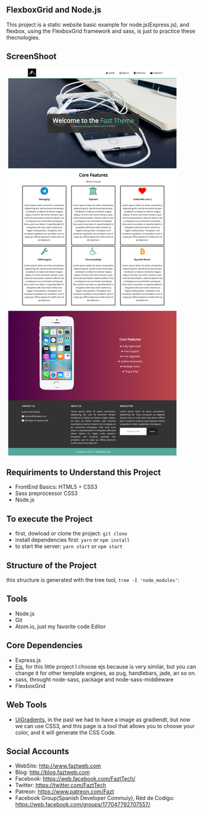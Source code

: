 ## FlexboxGrid and Node.js
This project is a static website basic example for node.js(Express.js), and flexbox,
using the FlexboxGrid framework and sass, is just to practice these thecnologies.

## ScreenShoot
![](./docs/screenshot.png)

## Requiriments to Understand this Project
- FrontEnd Basics: HTML5 + CSS3
- Sass preprocessor CSS3
- Node.js

## To execute the Project
- first, dowload or clone the project: `git clone `
- install dependencies first: `yarn` or `npm install`
- to start the server: `yarn start` or `npm start`

## Structure of the Project
this structure is generated with the tree tool, `tree -I 'node_modules'`:

## Tools
- Node.js
- Git
- Atom.io, just my favorite code Editor

## Core Dependencies
- Express.js
- [Ejs](), for this little project I choose ejs
  because is very similar, but you can change it for other template engines, as
  pug, handlebars, jade, an so on.
- sass, throught node-sass, package and node-sass-middleware
- FlexboxGrid

## Web Tools
- [UiGradients](https://uigradients.com/), in the past we had to have a image as
  gradiendt, but now we can use CSS3, and this page is a tool that allows you to
  choose your color, and it will generate the CSS Code.

## Social Accounts
- WebSite: http://www.faztweb.com
- Blog: http://blog.faztweb.com
- Facebook: https://web.facebook.com/FaztTech/
- Twitter: https://twitter.com/FaztTech
- Patreon: https://www.patreon.com/Fazt
- Facebook Group(Spanish Developer Commuiy), Réd de Codigo: https://web.facebook.com/groups/177047792707557/
